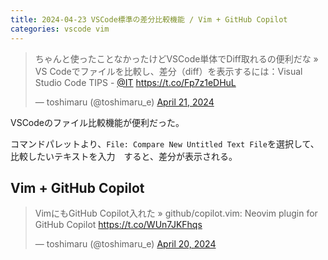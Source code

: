 ```yaml
---
title: 2024-04-23 VSCode標準の差分比較機能 / Vim + GitHub Copilot
categories: vscode vim
---
```


<blockquote class="twitter-tweet"><p lang="ja" dir="ltr">ちゃんと使ったことなかったけどVSCode単体でDiff取れるの便利だな » VS Codeでファイルを比較し、差分（diff）を表示するには：Visual Studio Code TIPS - <a href="https://twitter.com/it?ref_src=twsrc%5Etfw">@IT</a> <a href="https://t.co/Fp7z1eDHuL">https://t.co/Fp7z1eDHuL</a></p>&mdash; toshimaru (@toshimaru_e) <a href="https://twitter.com/toshimaru_e/status/1781841603264762170?ref_src=twsrc%5Etfw">April 21, 2024</a></blockquote> <script async src="https://platform.twitter.com/widgets.js" charset="utf-8"></script>

VSCodeのファイル比較機能が便利だった。

コマンドパレットより、`File: Compare New Untitled Text File`を選択して、比較したいテキストを入力　すると、差分が表示される。

## Vim + GitHub Copilot

<blockquote class="twitter-tweet"><p lang="ja" dir="ltr">VimにもGitHub Copilot入れた » github/copilot.vim: Neovim plugin for GitHub Copilot <a href="https://t.co/WUn7JKFhqs">https://t.co/WUn7JKFhqs</a></p>&mdash; toshimaru (@toshimaru_e) <a href="https://twitter.com/toshimaru_e/status/1781610361785024906?ref_src=twsrc%5Etfw">April 20, 2024</a></blockquote>
